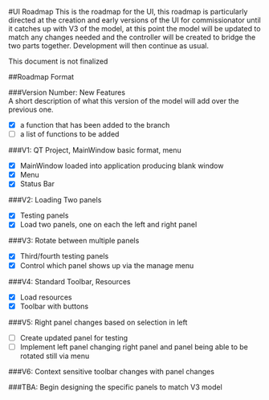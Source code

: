 #UI Roadmap
This is the roadmap for the UI, this roadmap is particularly directed at the creation and early versions of the UI for commissionator until it catches up with V3 of the model, at this point the model will be updated to match any changes needed and the controller will be created to bridge the two parts together. Development will then continue as usual.
  
This document is not finalized  
  
##Roadmap Format  
  
###Version Number: New Features  
A short description of what this version of the model will add over the previous one.  
- [x] a function that has been added to the branch  
- [ ] a list of functions to be added  
  
###V1: QT Project, MainWindow basic format, menu  
- [x] MainWindow loaded into application producing blank window  
- [x] Menu  
- [x] Status Bar  
  
###V2: Loading Two panels  
- [x] Testing panels  
- [x] Load two panels, one on each the left and right panel  
  
###V3: Rotate between multiple panels  
- [x] Third/fourth testing panels
- [x] Control which panel shows up via the manage menu   
   
###V4: Standard Toolbar, Resources  
- [x] Load resources  
- [x] Toolbar with buttons  
  
###V5: Right panel changes based on selection in left  
- [ ] Create updated panel for testing  
- [ ] Implement left panel changing right panel and panel being able to be rotated still via menu  
  
###V6: Context sensitive toolbar changes with panel changes
  
###TBA: Begin designing the specific panels to match V3 model
